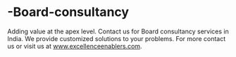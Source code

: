 # -Board-consultancy
  Adding value at the apex level. Contact us for Board consultancy services in India. We provide customized solutions to your problems. For more contact us or visit us at www.excellenceenablers.com.
